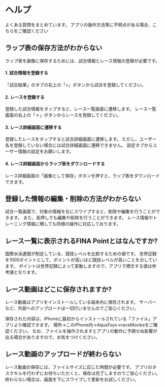 # ヘルプ
よくある質問をまとめています。
アプリの操作方法等に不明点がある場合、こちらをご確認ください

## ラップ表の保存方法がわからない
ラップ表を画像に保存するためには、試合情報とレース情報の登録が必要です。
#### 1. 試合情報を登録する
「試合結果」のタブの右上の「+」ボタンから試合を登録してください。

#### 2. レースを登録する
登録した試合情報をタップすると、レース一覧画面に遷移します。
レース一覧画面の右上の「＋」ボタンからレースを登録してください。

#### 3. レース詳細画面に遷移する
登録したレースをタップすると試合詳細画面に遷移します。
ただし、ユーザー名を登録していない場合には試合詳細画面に遷移できません。
設定タブからユーザー情報の設定をお願いします。

#### 4. レース詳細画面からラップ表をダウンロードする
レース詳細画面の「画像として保存」ボタンを押すと、ラップ表をダウンロードできます。

## 登録した情報の編集・削除の方法がわからない
試合一覧画面で、対象の情報を左にスワイプすると、削除や編集を行うことができます。
また、長押しでも編集や削除を行うことができます。
レース情報やトレーニング情報に関しても同様の操作に対応しております。

## レース一覧に表示されるFINA Pointとはなんですか?
国際水泳連盟が制定している、競技レベルを比較するための値です。
世界記録を1000ポイントとして、ポイントが高いほど競技レベルが高いことを示しています。
ポイントは世界記録によって変動しますので、アプリで標示する値は参考値となります。

## レース動画はどこに保存されますか?
レース動画はアプリをインストールしている端末内に保存されます。
サーバーなど、外部へのアップロードは一切行いませんのでご安心ください。

保存された内容は、iPhoneに最初からインストールされている「ファイル」アプリより確認できます。
場所→このiPhone内→AquaToys→raceMoviesをご確認ください。
なお、ファイルを操作されますとアプリの動作に予期せぬ影響が出る場合がありますので、お気をつけください。

## レース動画のアップロードが終わらない
レース動画の保存には、ファイルサイズに応じた時間が必要です。
アプリのタスクキルを行わずにお待ちいただくと、保存は完了しますのでご安心ください。
終わらない場合は、画面を下にスワイプして更新をお試しください。